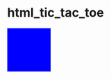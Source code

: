 # html_tic_tac_toe

<style>
  .the-div {
  width: 100px;
  height: 100px;
  
  background-color: blue;
  }
</style>

<div class="the-div"></div>
